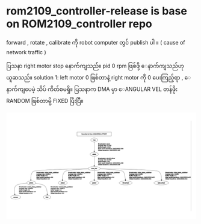 # rom2109_controller-release is base on ROM2109_controller repo



forward , rotate , calibrate ကို robot computer တွင် publish ပါ ။ ( cause of network traffic )

ပြသနာ
right motor stop နောက်ကျသည်။ pid 0 rpm ဖြစ်ဖို့ ေနာက်ကျသည်ဟု ယူဆသည်။
solution 1: left motor 0 ဖြစ်တာနဲ့ right motor ကို 0  ပေးကြည့်ရာ , ေနာက်ကျပေမဲ့ သိပ် ကိတ်စမရှိ။ ပြသနာက DMA မှာ ေANGULAR VEL တန်ဖိုး RANDOM ဖြစ်တာမို့ FIXED ပြီးပြီ။

<img src="tf.png" />